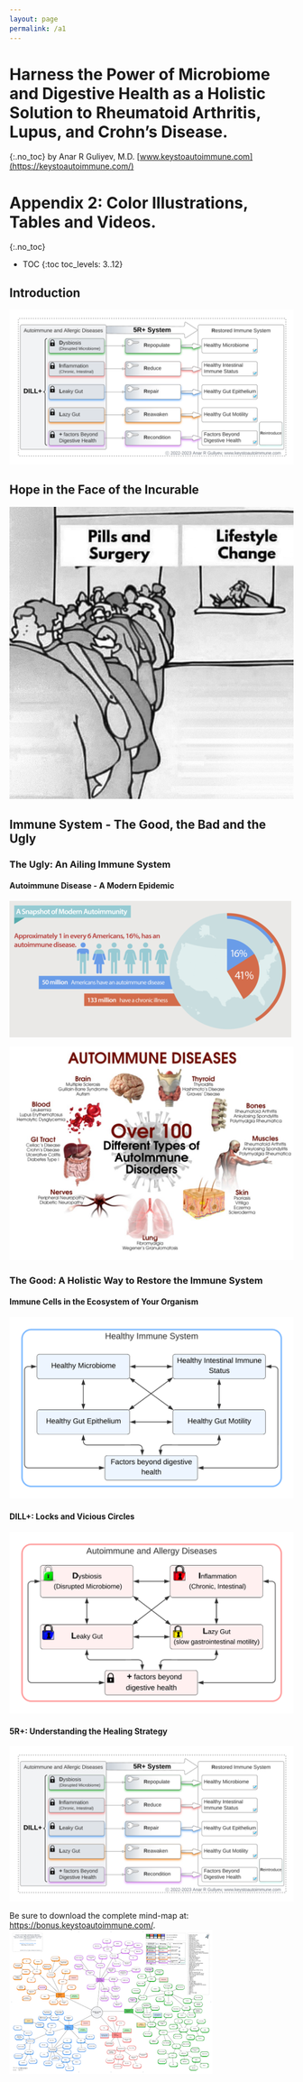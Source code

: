 ```yaml
---
layout: page
permalink: /a1
---
```


# Harness the Power of Microbiome and Digestive Health as a Holistic Solution to Rheumatoid Arthritis, Lupus, and Crohn’s Disease.
{:.no_toc}
by Anar R Guliyev, M.D. [www.keystoautoimmune.com](https://keystoautoimmune.com/)

# Appendix 2: Color Illustrations, Tables and Videos.
{:.no_toc}

* TOC
{:toc toc_levels: 3..12}


## Introduction

![overview 3.png](illustrations%2Fdiagrams%2Foverview%203.png)

## <a name="1" /> Hope in the Face of the Incurable

![lifestyle change not popular.jpg](illustrations%2Flifestyle%20change%20not%20popular.jpg)

## Immune System - The Good, the Bad and the Ugly

### The Ugly: An Ailing Immune System

#### <a name="2" /> Autoimmune Disease - A Modern Epidemic

![aics-500x242.png](illustrations%2Faics-500x242.png)

![autoimmune diseases.jpeg](illustrations%2Fautoimmune%20diseases.jpeg)

### The Good: A Holistic Way to Restore the Immune System 

#### <a name="3" /> Immune Cells in the Ecosystem of Your Organism

![healthy immune system.png](illustrations%2Fdiagrams%2Fhealthy%20immune%20system.png)

#### <a name="4" /> DILL+: Locks and Vicious Circles

![disease map.png](illustrations%2Fdiagrams%2Fdisease%20map.png)

#### <a name="5" /> 5R+: Understanding the Healing Strategy

![overview 3.png](illustrations%2Fdiagrams%2Foverview%203.png)

Be sure to download the complete mind-map at: <https://bonus.keystoautoimmune.com/>. 
[![5 Keys to Unlock the Autoimmune Shackles - Large Mind Map.png](illustrations%2Fdiagrams%2F5%20Keys%20to%20Unlock%20the%20Autoimmune%20Shackles%20-%20Large%20Mind%20Map.png)
](https://bonus.keystoautoimmune.com/)
